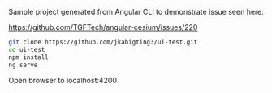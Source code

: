 Sample project generated from Angular CLI to demonstrate issue seen here:

https://github.com/TGFTech/angular-cesium/issues/220


```bash
git clone https://github.com/jkabigting3/ui-test.git
cd ui-test
npm install
ng serve
```

Open browser to localhost:4200

